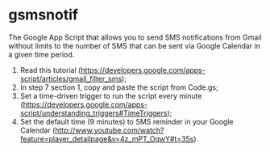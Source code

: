 gsmsnotif
=========

The Google App Script that allows you to send SMS notifications from Gmail without limits to the number of SMS  that can be sent via Google Calendar in a given time period.

1. Read this tutorial (https://developers.google.com/apps-script/articles/gmail_filter_sms);
2. In step 7 section 1, copy and paste the script from Code.gs;
3. Set a time-driven trigger to run the script every minute  (https://developers.google.com/apps-script/understanding_triggers#TimeTriggers);
4. Set the default time (9 minutes) to SMS reminder in your Google Calendar (http://www.youtube.com/watch?feature=player_detailpage&v=4z_mPT_OqwY#t=35s).
